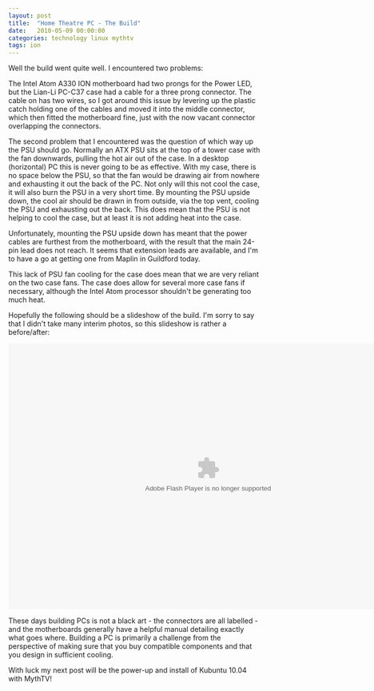 ```yaml
---
layout: post
title:  "Home Theatre PC - The Build"
date:   2010-05-09 00:00:00
categories: technology linux mythtv
tags: ion
---
```


Well the build went quite well. I encountered two problems:

The Intel Atom A330 ION motherboard had two prongs for the Power LED, but the Lian-Li PC-C37 case had a cable for a three prong connector.  The cable on has two wires, so I got around this issue by levering up the plastic catch holding one of the cables and moved it into the middle connector, which then fitted the motherboard fine, just with the now vacant connector overlapping the connectors.

The second problem that I encountered was the question of which way up the PSU should go.  Normally an ATX PSU sits at the top of a tower case with the fan downwards, pulling the hot air out of the case.  In a desktop (horizontal) PC this is never going to be as effective.  With my case, there is no space below the PSU, so that the fan would be drawing air from nowhere and exhausting it out the back of the PC.  Not only will this not cool the case, it will also burn the PSU in a very short time.  By mounting the PSU upside down, the cool air should be drawn in from outside, via the top vent, cooling the PSU and exhausting out the back.  This does mean that the PSU is not helping to cool the case, but at least it is not adding heat into the case.

Unfortunately, mounting the PSU upside down has meant that the power cables are furthest from the motherboard, with the result that the main 24-pin lead does not reach.  It seems that extension leads are available, and I'm to have a go at getting one from Maplin in Guildford today.

This lack of PSU fan cooling for the case does mean that we are very reliant on the two case fans.  The case does allow for several more case fans if necessary, although the Intel Atom processor shouldn't be generating too much heat.

Hopefully the following should be a slideshow of the build.  I'm sorry to say that I didn't take many interim photos, so this slideshow is rather a before/after:

<embed type="application/x-shockwave-flash" src="http://picasaweb.google.com/s/c/bin/slideshow.swf" width="800" height="533" flashvars="host=picasaweb.google.com&captions=1&hl=en_US&feat=flashalbum&interval=8&RGB=0x000000&feed=http%3A%2F%2Fpicasaweb.google.com%2Fdata%2Ffeed%2Fapi%2Fuser%2Fchrisjrob%2Falbumid%2F5469200580828386401%3Falt%3Drss%26kind%3Dphoto%26hl%3Den_US" pluginspage="http://www.macromedia.com/go/getflashplayer">

These days building PCs is not a black art - the connectors are all labelled - and the motherboards generally have a helpful manual detailing exactly what goes where.  Building a PC is primarily a challenge from the perspective of making sure that you buy compatible components and that you design in sufficient cooling.

With luck my next post will be the power-up and install of Kubuntu 10.04 with MythTV!

